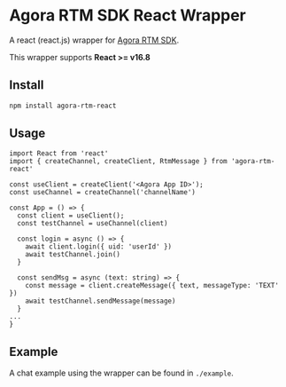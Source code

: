 # Agora RTM SDK React Wrapper

A react (react.js) wrapper for [Agora RTM SDK](https://www.npmjs.com/package/agora-rtm-sdk).

This wrapper supports **React >= v16.8**

## Install
```bash
npm install agora-rtm-react
```

## Usage
```tsx
import React from 'react'
import { createChannel, createClient, RtmMessage } from 'agora-rtm-react'

const useClient = createClient('<Agora App ID>');
const useChannel = createChannel('channelName')

const App = () => {
  const client = useClient();
  const testChannel = useChannel(client)

  const login = async () => {
    await client.login({ uid: 'userId' })
    await testChannel.join()
  }
  
  const sendMsg = async (text: string) => {
    const message = client.createMessage({ text, messageType: 'TEXT' })
    await testChannel.sendMessage(message)
  }
...
}

``` 

## Example
A chat example using the wrapper can be found in `./example`.

